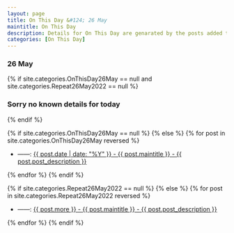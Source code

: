 ```yaml
---
layout: page
title: On This Day &#124; 26 May
maintitle: On This Day
description: Details for On This Day are genarated by the posts added to the website so the content is subject to changes/updates over time.
categories: [On This Day]
---
```


<h3>26 May</h3>

{% if site.categories.OnThisDay26May == null and site.categories.Repeat26May2022 == null %}
  <h3>Sorry no known details for today</h3>
{% endif %}

{% if site.categories.OnThisDay26May == null %}
{% else %}
{% for post in site.categories.OnThisDay26May reversed %}
<ul>
<li> ——: <a href="{{ post.url }}">{{ post.date | date: "%Y" }} - {{ post.maintitle }} - {{ post.post_description }}</a></li>
</ul>
{% endfor %}
{% endif %}

{% if site.categories.Repeat26May2022 == null %}
{% else %}
{% for post in site.categories.Repeat26May2022 reversed %}
<ul>
<li> ——: <a href="{{ post.url }}">{{ post.more }} - {{ post.maintitle }} - {{ post.post_description }}</a></li>
</ul>
{% endfor %}
{% endif %}
